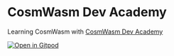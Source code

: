 # CosmWasm Dev Academy

Learning CosmWasm with [CosmWasm Dev Academy](https://docs.cosmwasm.com/fr/dev-academy/intro)


[![Open in Gitpod](https://gitpod.io/button/open-in-gitpod.svg)](https://gitpod.io/#https://github.com/bortch/cosmwasm-learning)